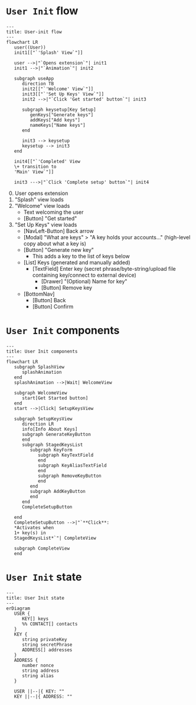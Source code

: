 # `User Init` flow

```mermaid
---
title: User-init flow
---
flowchart LR
   user((User))
   init1[["`'Splash' View`"]]

   user -->|"`Opens extension`"| init1
   init1 -->|"`Animation`"| init2

   subgraph useApp
      direction TB
      init2[["`'Welcome' View`"]]
      init3[["`'Set Up Keys' View`"]]
      init2 -->|"`Click 'Get started' button`"| init3

      subgraph keysetup[Key Setup]
         genKeys["Generate keys"]
         addKeys["Add keys"]
         nameKeys["Name keys"]
      end

      init3 --> keysetup
      keysetup --> init3
   end

   init4[["`'Completed' View
   \+ transition to
   'Main' View`"]]

   init3 --->|"`Click 'Complete setup' button`"| init4
```

0. User opens extension
1. "Splash" view loads
1. "Welcome" view loads
   - Text welcoming the user
   - [Button] "Get started"
1. "Set Up Keys" view loads
   - [NavLeft-Button] Back arrow
   - [Modal] "What are keys" > "A key holds your accounts..." (high-level copy about what a key is)
   - [Button] "Generate new key"
     - This adds a key to the list of keys below
   - [List] Keys (generated and manually added)
     - [TextField] Enter key (secret phrase/byte-string/upload file containing key/connect to external device)
       - [Drawer] "(Optional) Name for key"
       - [Button] Remove key
   - [BottomNav]
     - [Button] Back
     - [Button] Confirm

# `User Init` components

```mermaid
---
title: User Init components
---
flowchart LR
   subgraph SplashView
      splashAnimation
   end
   splashAnimation -->|Wait| WelcomeView

   subgraph WelcomeView
      start[Get Started button]
   end
   start -->|Click| SetupKeysView

   subgraph SetupKeysView
      direction LR
      info[Info About Keys]
      subgraph GenerateKeyButton
      end
      subgraph StagedKeysList
         subgraph KeyForm
            subgraph KeyTextField
            end
            subgraph KeyAliasTextField
            end
            subgraph RemoveKeyButton
            end
         end
         subgraph AddKeyButton
         end
      end
      CompleteSetupButton

   end
   CompleteSetupButton -->|"`**Click**:
   *Activates when
   1+ key(s) in
   StagedKeysList*`"| CompleteView

   subgraph CompleteView
   end
```

# `User Init` state

```mermaid
---
title: User Init state
---
erDiagram
   USER {
      KEY[] keys
      %% CONTACT[] contacts
   }
   KEY {
      string privateKey
      string secretPhrase
      ADDRESS[] addresses
   }
   ADDRESS {
      number nonce
      string address
      string alias
   }

   USER ||--|{ KEY: ""
   KEY ||--|{ ADDRESS: ""

```
